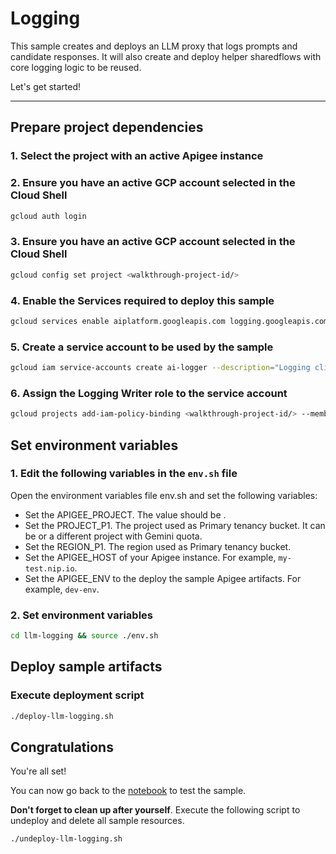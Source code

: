 # Logging

This sample creates and deploys an LLM proxy that logs prompts and candidate responses. It will also create and deploy helper sharedflows with core logging logic to be reused.

Let's get started!

---

## Prepare project dependencies

### 1. Select the project with an active Apigee instance

<walkthrough-project-setup></walkthrough-project-setup>

### 2. Ensure you have an active GCP account selected in the Cloud Shell

```sh
gcloud auth login
```

### 3. Ensure you have an active GCP account selected in the Cloud Shell

```sh
gcloud config set project <walkthrough-project-id/>
```

### 4. Enable the Services required to deploy this sample

```sh
gcloud services enable aiplatform.googleapis.com logging.googleapis.com  --project <walkthrough-project-id/>
```

### 5. Create a service account to be used by the sample

```sh
gcloud iam service-accounts create ai-logger --description="Logging client" --display-name="ai-logger"
```

### 6. Assign the Logging Writer role to the service account

```sh
gcloud projects add-iam-policy-binding <walkthrough-project-id/> --member="serviceAccount:ai-logger@<walkthrough-project-id/>.iam.gserviceaccount.com" --role="roles/logging.logWriter"
```

## Set environment variables

### 1. Edit the following variables in the `env.sh` file

Open the environment variables file <walkthrough-editor-open-file filePath="llm-logging/env.sh">env.sh</walkthrough-editor-open-file> and set the following variables:

* Set the <walkthrough-editor-select-regex filePath="llm-logging/env.sh" regex="APIGEE_PROJECT_ID_TO_SET">APIGEE_PROJECT</walkthrough-editor-select-regex>. The value should be <walkthrough-project-id/>.
* Set the <walkthrough-editor-select-regex filePath="llm-logging/env.sh" regex="PROJECT_P1_TO_SET">PROJECT_P1</walkthrough-editor-select-regex>. The project used as Primary tenancy bucket. It can be <walkthrough-project-id/> or a different project with Gemini quota.
* Set the <walkthrough-editor-select-regex filePath="llm-logging/env.sh" regex="REGION_P1_TO_SET">REGION_P1</walkthrough-editor-select-regex>. The region used as Primary tenancy bucket.
* Set the <walkthrough-editor-select-regex filePath="llm-logging/env.sh" regex="APIGEE_HOST_TO_SET">APIGEE_HOST</walkthrough-editor-select-regex> of your Apigee instance. For example, `my-test.nip.io`.
* Set the <walkthrough-editor-select-regex filePath="llm-logging/env.sh" regex="APIGEE_ENV_TO_SET">APIGEE_ENV</walkthrough-editor-select-regex> to the deploy the sample Apigee artifacts. For example, `dev-env`.

### 2. Set environment variables

```sh
cd llm-logging && source ./env.sh
```

## Deploy sample artifacts

### Execute deployment script

```sh
./deploy-llm-logging.sh
```

## Congratulations

<walkthrough-conclusion-trophy></walkthrough-conclusion-trophy>

You're all set!

You can now go back to the [notebook](https://github.com/GoogleCloudPlatform/apigee-samples/blob/main/llm-logging/llm_logging_v1.ipynb) to test the sample.

**Don't forget to clean up after yourself**. Execute the following script to undeploy and delete all sample resources.

```sh
./undeploy-llm-logging.sh
```
